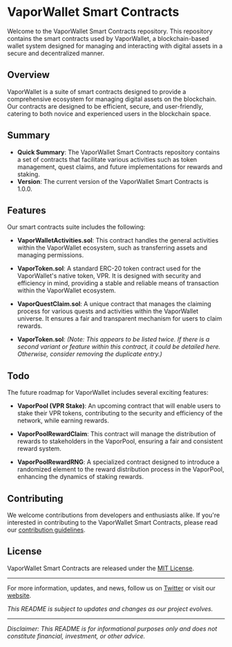 # VaporWallet Smart Contracts

Welcome to the VaporWallet Smart Contracts repository. This repository contains the smart contracts used by VaporWallet, a blockchain-based wallet system designed for managing and interacting with digital assets in a secure and decentralized manner.

## Overview

VaporWallet is a suite of smart contracts designed to provide a comprehensive ecosystem for managing digital assets on the blockchain. Our contracts are designed to be efficient, secure, and user-friendly, catering to both novice and experienced users in the blockchain space.

## Summary

- **Quick Summary**: The VaporWallet Smart Contracts repository contains a set of contracts that facilitate various activities such as token management, quest claims, and future implementations for rewards and staking.
- **Version**: The current version of the VaporWallet Smart Contracts is 1.0.0.

## Features

Our smart contracts suite includes the following:

- **VaporWalletActivities.sol**: This contract handles the general activities within the VaporWallet ecosystem, such as transferring assets and managing permissions.
  
- **VaporToken.sol**: A standard ERC-20 token contract used for the VaporWallet's native token, VPR. It is designed with security and efficiency in mind, providing a stable and reliable means of transaction within the VaporWallet ecosystem.

- **VaporQuestClaim.sol**: A unique contract that manages the claiming process for various quests and activities within the VaporWallet universe. It ensures a fair and transparent mechanism for users to claim rewards.

- **VaporToken.sol**: *(Note: This appears to be listed twice. If there is a second variant or feature within this contract, it could be detailed here. Otherwise, consider removing the duplicate entry.)*

## Todo

The future roadmap for VaporWallet includes several exciting features:

- **VaporPool (VPR Stake)**: An upcoming contract that will enable users to stake their VPR tokens, contributing to the security and efficiency of the network, while earning rewards.

- **VaporPoolRewardClaim**: This contract will manage the distribution of rewards to stakeholders in the VaporPool, ensuring a fair and consistent reward system.

- **VaporPoolRewardRNG**: A specialized contract designed to introduce a randomized element to the reward distribution process in the VaporPool, enhancing the dynamics of staking rewards.

## Contributing

We welcome contributions from developers and enthusiasts alike. If you're interested in contributing to the VaporWallet Smart Contracts, please read our [contribution guidelines](CONTRIBUTION.md).

## License

VaporWallet Smart Contracts are released under the [MIT License](LICENSE).

---

For more information, updates, and news, follow us on [Twitter](https://twitter.com/vaporwallet) or visit our [website](https://vaporwallet.co).

*This README is subject to updates and changes as our project evolves.*

---

*Disclaimer: This README is for informational purposes only and does not constitute financial, investment, or other advice.*
